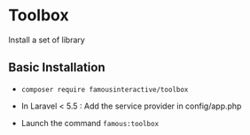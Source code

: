 # Toolbox
Install a set of library

## Basic Installation

  - `composer require famousinteractive/toolbox`
  
  - In Laravel < 5.5 : Add the service provider in config/app.php
  
  - Launch the command `famous:toolbox`
  
  